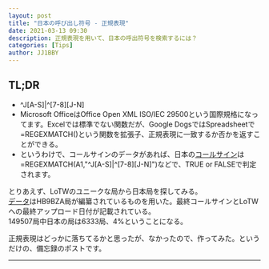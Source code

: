 ```yaml
---
layout: post
title: "日本の呼び出し符号 - 正規表現"
date: 2021-03-13 09:30
description: 正規表現を用いて、日本の呼出符号を検索するには？
categories: [Tips]
author: JJ1BBY
---
```


## TL;DR
* ^J[A-S]|^[7-8][J-N]  
* Microsoft OfficeはOffice Open XML ISO/IEC 29500という国際規格になってます。Excelでは標準でない関数だが、Google DogsではSpreadsheetで=REGEXMATCH()という関数を拡張子、正規表現に一致するか否かを返すことができる。  
* というわけで、コールサインのデータがあれば、日本の[コールサイン](https://www.itu.int/en/ITU-R/terrestrial/fmd/Pages/call_sign_series.aspx)は =REGEXMATCH(A1,"^J[A-S]|^[7-8][J-N]")などで、TRUE or FALSEで判定されます。  

とりあえず、LoTWのユニークな局から日本局を探してみる。  
[データ](http://www.hb9bza.net/lotw-users-list)はHB9BZA局が編纂されているものを用いた。最終コールサインとLoTWへの最終アップロード日付が記載されている。  
149507局中日本の局は6333局、4%ということになる。

正規表現はどっかに落ちてるかと思ったが、なかったので、作ってみた。というだけの、備忘録のポストです。

---

<script src="https://utteranc.es/client.js"
        repo="JJ1BBY/JJ1BBY.github.io"
        issue-term="pathname"
        theme="github-light"
        crossorigin="anonymous"
        async>
</script>


